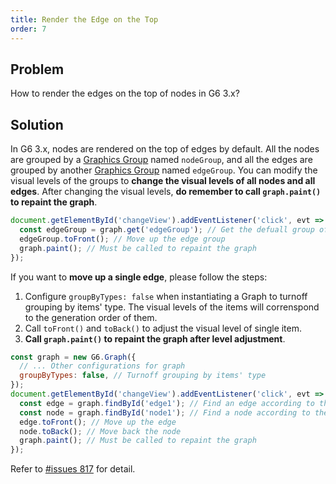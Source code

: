 ```yaml
---
title: Render the Edge on the Top
order: 7
---
```


## Problem

How to render the edges on the top of nodes in G6 3.x?

## Solution

In G6 3.x, nodes are rendered on the top of edges by default. All the nodes are grouped by a [Graphics Group](/en/docs/manual/advanced/keyconcept/graphics-group) named `nodeGroup`, and all the edges are grouped by another [Graphics Group](/en/docs/manual/advanced/keyconcept/graphics-group) named `edgeGroup`. You can modify the visual levels of the groups to **change the visual levels of all nodes and all edges**. After changing the visual levels, **do remember to call `graph.paint()` to repaint the graph**.

```javascript
document.getElementById('changeView').addEventListener('click', evt => {
  const edgeGroup = graph.get('edgeGroup'); // Get the defuall group of edges
  edgeGroup.toFront(); // Move up the edge group
  graph.paint(); // Must be called to repaint the graph
});
```

If you want to **move up a single edge**, please follow the steps:

1. Configure `groupByTypes: false` when instantiating a Graph to turnoff grouping by items' type. The visual levels of the items will correnspond to the generation order of them.
2. Call `toFront()` and `toBack()` to adjust the visual level of single item.
3. **Call `graph.paint()` to repaint the graph after level adjustment**.

```javascript
const graph = new G6.Graph({
  // ... Other configurations for graph
  groupByTypes: false, // Turnoff grouping by items' type
});
document.getElementById('changeView').addEventListener('click', evt => {
  const edge = graph.findById('edge1'); // Find an edge according to the id
  const node = graph.findById('node1'); // Find a node according to the id
  edge.toFront(); // Move up the edge
  node.toBack(); // Move back the node
  graph.paint(); // Must be called to repaint the graph
});
```

Refer to <a href='https://github.com/antvis/G6/issues/817' target='_blank'>#issues 817</a> for detail.
